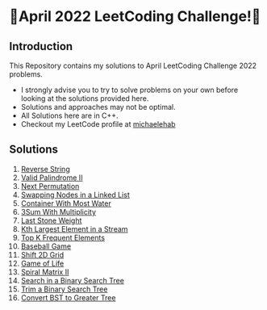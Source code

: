 # 🏅April 2022 LeetCoding Challenge!🏅
## Introduction
This Repository contains my solutions to April LeetCoding Challenge 2022 problems.
* I strongly advise you to try to solve problems on your own before looking at the solutions provided here.
* Solutions and approaches may not be optimal.
* All Solutions here are in C++.
* Checkout my LeetCode profile at <a href="https://leetcode.com/michaelehab/">michaelehab</a>

## Solutions
1. <a href="./344.Reverse-String.cpp">Reverse String</a>
2. <a href="./680.Valid-Palindrome-II.cpp">Valid Palindrome II</a>
3. <a href="./31.Next-Permutation.cpp">Next Permutation</a>
4. <a href="./1721.Swapping-Nodes-in-a-Linked-List.cpp">Swapping Nodes in a Linked List</a>
5. <a href="./11.Container-With-Most-Water.cpp">Container With Most Water</a>
6. <a href="./923.3Sum-With-Multiplicity.cpp">3Sum With Multiplicity</a>
7. <a href="./1046.Last-Stone-Weight.cpp">Last Stone Weight</a>
8. <a href="./703.Kth-Largest-Element-in-a-Stream.cpp">Kth Largest Element in a Stream</a>
9. <a href="./347.Top-K-Frequent-Elements.cpp">Top K Frequent Elements</a>
10. <a href="./682.Baseball-Game.cpp">Baseball Game</a>
11. <a href="./1260.Shift-2D-Grid.cpp">Shift 2D Grid</a>
12. <a href="./289.Game-of-Life.cpp">Game of Life</a>
13. <a href="./59.Spiral-Matrix-II.cpp">Spiral Matrix II</a>
14. <a href="./700.Search-in-a-Binary-Search-Tree.cpp">Search in a Binary Search Tree</a>
15. <a href="./669.Trim-a-Binary-Search-Tree.cpp">Trim a Binary Search Tree</a>
16. <a href="./538.Convert-BST-to-Greater-Tree.cpp">Convert BST to Greater Tree</a>